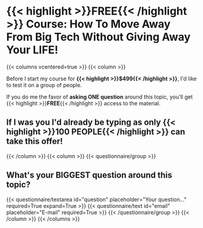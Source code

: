 # **{{< highlight >}}FREE{{< /highlight >}}** Course: How To Move Away <br /> From Big Tech Without Giving Away Your LIFE!
{{< columns vcentered=true >}}
    {{< column >}}
<p>Before I start my course for <strong>{{< highlight >}}$499{{< /highlight >}}</strong>, I'd like to test it on a group of people.</p>

<p>If you do me the favor of <strong>asking ONE question</strong> around this topic, you'll get {{< highlight >}}<strong>FREE</strong>{{< /highlight >}} access to the material.</p>

<h2>If I was you I'd already be typing as only {{< highlight >}}100 PEOPLE{{< /highlight >}} can take this offer!</h2>
    {{< /column >}}
    {{< column >}}
        {{< questionnaire/group >}}
            <h2>What's your BIGGEST question around this topic?</h2>
            {{< questionnaire/textarea id="question" placeholder="Your question..." required=True expand=True >}}
            {{< questionnaire/text id="email" placeholder="E-mail" required=True >}}
        {{< /questionnaire/group >}}
    {{< /column >}}
{{< /columns >}}
